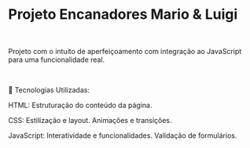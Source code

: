 <h1>Projeto Encanadores Mario & Luigi</h1>
<br>
<p>Projeto com o intuito de aperfeiçoamento com integração ao JavaScript para uma funcionalidade real.</p>
<br>
<p>
  🔧 Tecnologias Utilizadas:

HTML: Estruturação do conteúdo da página.

CSS: Estilização e layout.
Animações e transições.

JavaScript​: Interatividade e funcionalidades.
Validação de formulários.
</p>
